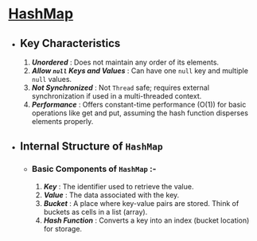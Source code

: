 # [HashMap](https://docs.oracle.com/javase/8/docs/api/java/util/HashMap.html "HashMap(Java Doc)")

* ## Key Characteristics
  1. _**Unordered**_ : Does not maintain any order of its elements.
  2. _**Allow `null` Keys and Values**_ : Can have one `null` key and multiple `null` values.
  3. _**Not Synchronized**_ : Not `Thread` safe; requires external synchronization if used in a multi-threaded context.
  4. _**Performance**_ : Offers constant-time performance (O(1)) for basic operations like get and put, assuming the hash function disperses elements properly.

* ## Internal Structure of `HashMap`
    * ### Basic Components of `HashMap` :-
      1. _**Key**_ : The identifier used to retrieve the value.
      2. _**Value**_ : The data associated with the key.
      3. _**Bucket**_ : A place where key-value pairs are stored. Think of buckets as cells in a list (array).
      4. _**Hash Function**_ : Converts a key into an index (bucket location) for storage.